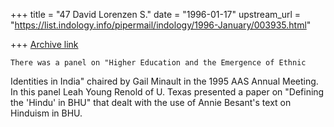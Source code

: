 +++
title = "47 David Lorenzen S."
date = "1996-01-17"
upstream_url = "https://list.indology.info/pipermail/indology/1996-January/003935.html"

+++
[Archive link](https://list.indology.info/pipermail/indology/1996-January/003935.html)

	There was a panel on "Higher Education and the Emergence of Ethnic
Identities in India" chaired by Gail Minault in the 1995 AAS Annual
Meeting.  In this panel Leah Young Renold of U. Texas presented a paper on
"Defining the 'Hindu' in BHU" that dealt with the use of Annie Besant's
text on Hinduism in BHU. 






